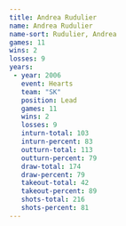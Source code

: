 ```yaml
---
title: Andrea Rudulier
name: Andrea Rudulier
name-sort: Rudulier, Andrea
games: 11
wins: 2
losses: 9
years:
 - year: 2006
   event: Hearts
   team: "SK"
   position: Lead
   games: 11
   wins: 2
   losses: 9
   inturn-total: 103
   inturn-percent: 83
   outturn-total: 113
   outturn-percent: 79
   draw-total: 174
   draw-percent: 79
   takeout-total: 42
   takeout-percent: 89
   shots-total: 216
   shots-percent: 81
---
```

